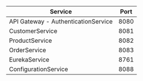 
| **Service** | **Port** |
|--|--|
| API Gateway - AuthenticationService | 8080 |
| CustomerService | 8081 |
| ProductService | 8082 |
| OrderService | 8083 |
| EurekaService | 8761 |
| ConfigurationService | 8088 |
